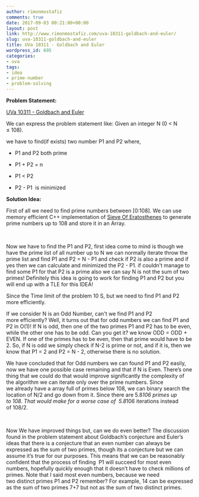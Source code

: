 ```yaml
---
author: rimonmostafiz
comments: true
date: 2017-09-03 00:21:00+00:00
layout: post
link: http://www.rimonmostafiz.com/uva-10311-goldbach-and-euler/
slug: uva-10311-goldbach-and-euler
title: UVa 10311 - Goldbach and Euler
wordpress_id: 695
categories:
- uva
tags:
- idea
- prime-number
- problem-solving
---
```





**Problem Statement:**




[UVa 10311 - Goldbach and Euler](https://uva.onlinejudge.org/external/103/p10311.pdf)




We can express the problem statement like: Given an integer N (0 < N ≤ 108).




we have to find(if exists) two number P1 and P2 where,









 	
  * P1 and P2 both prime

 	
  * P1 + P2 = n

 	
  * P1 < P2

 	
  * P2 - P1  is minimized




**Solution Idea:**







First of all we need to find prime numbers between [0:108]. We can use memory efficient C++ implementation of [Sieve Of Eratosthenes](http://wp.me/p94Vft-m) to generate prime numbers up to 108 and store it in an Array.




 




Now we have to find the P1 and P2, first idea come to mind is though we have the prime list of all number up to N we can normally iterate throw the prime list and find P1 and P2 = N - P1 and check if P2 is also a prime and if yes then we can calculate and minimized the P2 - P1. if couldn't manage to find some P1 for that P2 is a prime also we can say N is not the sum of two primes! Definitely this idea is going to work for finding P1 and P2 but you will end up with a TLE for this IDEA!


Since the Time limit of the problem 10 S, but we need to find P1 and P2 more efficiently.

If we consider N is an Odd Number, can't we find P1 and P2 more efficiently? Well, it turns out that for odd numbers we can find P1 and P2 in O(1)! If N is odd, then one of the two primes P1 and P2 has to be even, while the other one has to be odd. Can you get it? we know ODD = ODD + EVEN. If one of the primes has to be even, then that prime would have to be 2. So, if N is odd we simply check if N-2 is prime or not, and if it is, then we know that P1 = 2 and P2 = N - 2, otherwise there is no solution.


We have concluded that for Odd numbers we can found P1 and P2 easily, now we have one possible case remaining and that if N is Even. There’s one thing that we could do that would improve significantly the complexity of the algorithm we can iterate only over the prime numbers. Since we already have a array full of primes below 108, we can binary search the location of N/2 and go down from it. Since there are 5.8*106 primes up to 108. That would make for a worse case of  5.8*106 iterations instead of 108/2.




 




Now We have improved things but, can we do even better? The discussion found in the problem statement about Goldbach’s conjecture and Euler’s ideas that there is a conjecture that an even number can always be expressed as the sum of two primes, though its a conjecture but we can assume it’s true for our purposes. This means that we can be reasonably confident that the process of finding  P1 will succeed for most even numbers, hopefully quickly enough that it doesn’t have to check millions of primes. Note that I said most even numbers, because we need two distinct primes P1 and P2 remember? For example, 14 can be expressed as the sum of two primes 7+7 but not as the sum of two distinct primes.






